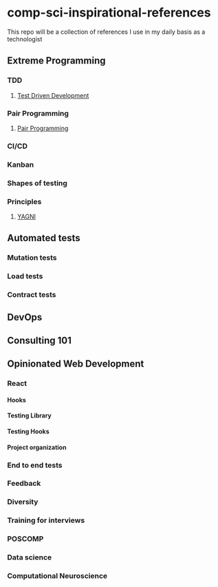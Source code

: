 # comp-sci-inspirational-references
This repo will be a collection of references I use in my daily basis as a technologist

## Extreme Programming

### TDD
1. <a href="https://martinfowler.com/bliki/TestDrivenDevelopment.html" target="_blank">Test Driven Development</a>

### Pair Programming
1. <a href="https://www.youtube.com/watch?v=McZ131y0OYU&pp=ygUUcGFpcmluZyBhbnRpcGF0dGVybnM%3D" target="_blank"> Pair Programming </a>
### CI/CD
### Kanban 
### Shapes of testing
### Principles 
1. <a href="https://martinfowler.com/bliki/Yagni.html" target="_blank">YAGNI</a>

## Automated tests

### Mutation tests
### Load tests
### Contract tests 

## DevOps

## Consulting 101

## Opinionated Web Development 

### React 
#### Hooks 
#### Testing Library
#### Testing Hooks 
#### Project organization 
### End to end tests 

### Feedback

### Diversity 

### Training for interviews 

### POSCOMP 

### Data science

### Computational Neuroscience 
